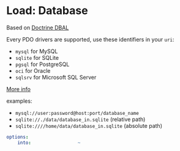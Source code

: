 # Load: Database

Based on [Doctrine DBAL](https://www.doctrine-project.org/projects/doctrine-dbal/en/current/index.html)

Every PDO drivers are supported, use these identifiers in your `uri`:
- `mysql` for MySQL
- `sqlite` for SQLite
- `pgsql` for PostgreSQL
- `oci` for Oracle
- `sqlsrv` for Microsoft SQL Server

[More info](https://www.doctrine-project.org/projects/doctrine-dbal/en/current/reference/configuration.html#driver)

examples:
- `mysql://user:password@host:port/database_name`
- `sqlite://./data/database_in.sqlite` (relative path)
- `sqlite:////home/data/database_in.sqlite` (absolute path)

<!-- config starts -->
```yaml
options:
    into:                 ~

```
<!-- config ends -->
